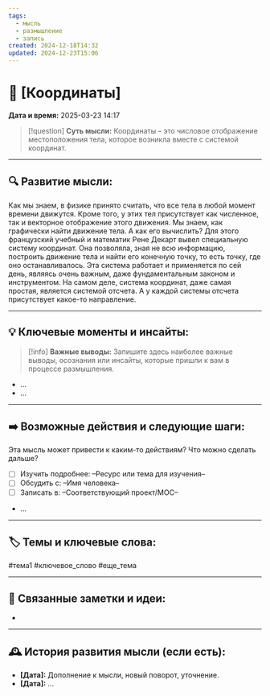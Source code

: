 ```yaml
---
tags:
  - мысль
  - размышление
  - запись
created: 2024-12-18T14:32
updated: 2024-12-23T15:06
---
```


# 💭  [Координаты]

**Дата и время:** 2025-03-23 14:17

> [!question] **Суть мысли:**
> Координаты – это числовое отображение местоположения тела, которое возникла вместе с системой координат.

---

## 🔍 Развитие мысли:

Как мы знаем, в физике принято считать, что все тела в любой момент времени движутся. Кроме того, у этих тел присутствует как численное, так и векторное отображение этого движения. Мы знаем, как графически найти движение тела. А как его вычислить? 
Для этого французский учебный и математик Рене Декарт вывел специальную систему координат. Она позволяла, зная не всю информацию, построить движение тела и найти его конечную точку, то есть точку, где оно останавливалось. Эта система работает и применяется по сей день, являясь очень важным, даже фундаментальным законом и инструментом. 
На самом деле, система координат, даже самая простая, является системой отсчета. А у каждой системы отсчета присутствует какое-то направление. 

---

## 💡 Ключевые моменты и инсайты:

> [!info] **Важные выводы:**
> Запишите здесь наиболее важные выводы, осознания или инсайты, которые пришли к вам в процессе размышления.

- ...
- ...

---

## ➡️ Возможные действия и следующие шаги:

Эта мысль может привести к каким-то действиям? Что можно сделать дальше?

- [ ] Изучить подробнее: –Ресурс или тема для изучения–
- [ ] Обсудить с: –Имя человека–
- [ ] Записать в: –Соответствующий проект/MOC–
- ...

---

## 🏷️ Темы и ключевые слова:

#тема1 #ключевое_слово #еще_тема

---

## 🔄 Связанные заметки и идеи:

- 

---

## 🕰️ История развития мысли (если есть):

* **[Дата]:**  Дополнение к мысли, новый поворот, уточнение.
* **[Дата]:**  ...